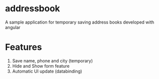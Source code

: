# addressbook
A sample application for temporary saving address books developed with angular

# Features
1. Save name, phone and city (temporary)
2. Hide and Show form feature
3. Automatic UI update (databinding)


